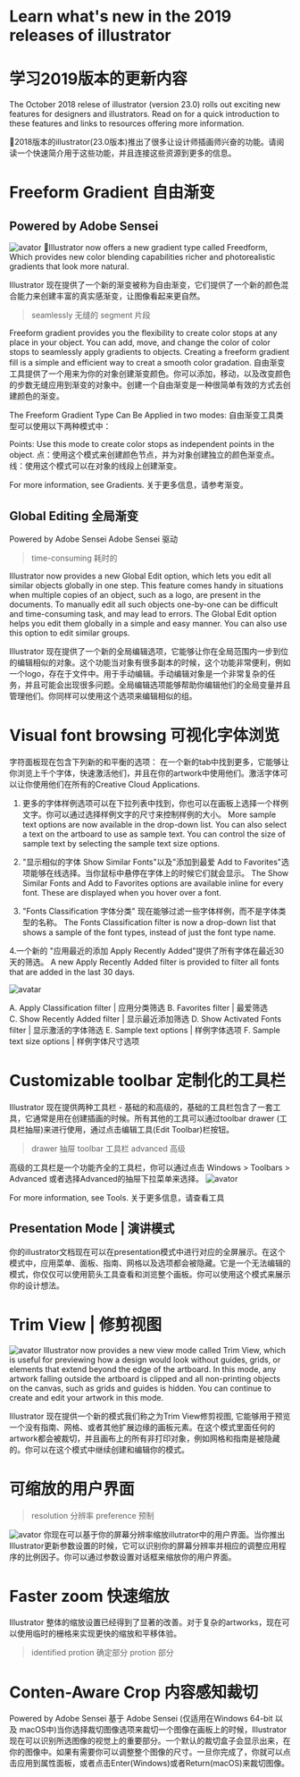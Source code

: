 # Learn what's new in the 2019 releases of illustrator

# 学习2019版本的更新内容


The October 2018 relese of illustrator (version 23.0) rolls out exciting new features for designers and illustrators. Read on for a quick introduction to these features and links to resources offering more information.

2018版本的illustrator(23.0版本)推出了很多让设计师插画师兴奋的功能。请阅读一个快速简介用于这些功能，并且连接这些资源到更多的信息。

# Freeform Gradient 自由渐变
## Powered by Adobe Sensei

![avator](/200312_AI_2019_Update/Link/FM_Banners_Ai_WhatsNew.png)
Illustrator now offers a new gradient type called Freedform, Which provides new color blending capabilities richer and photorealistic gradients that look more natural.

Illustrator 现在提供了一个新的渐变被称为自由渐变，它们提供了一个新的颜色混合能力来创建丰富的真实感渐变，让图像看起来更自然。

> seamlessly 无缝的
> segment 片段

Freeform gradient provides you the flexibility to create color stops at any place in your object. You can add, move, and change the color of color stops to seamlessly apply gradients to objects. Creating a freeform gradient fill is a simple and efficient way to creat a smooth color gradation.
自由渐变工具提供了一个用来为你的对象创建渐变颜色。你可以添加，移动，以及改变颜色的步数无缝应用到渐变的对象中。创建一个自由渐变是一种很简单有效的方式去创建颜色的渐变。

The Freeform Gradient Type Can Be Applied in two modes:
自由渐变工具类型可以使用以下两种模式中：

Points: Use this mode to create color stops as independent points in the object.
点：使用这个模式来创建颜色节点，并为对象创建独立的颜色渐变点。
线：使用这个模式可以在对象的线段上创建渐变。

For more information, see Gradients.
关于更多信息，请参考渐变。

## Global Editing 全局渐变
Powered by Adobe Sensei
Adobe Sensei 驱动

> time-consuming 耗时的

Illustrator now provides a new Global Edit option, which lets you edit all similar objects globally in one step. This feature comes handy in situations when multiple copies of an object, such as a logo, are present in the documents. To manually edit all such objects one-by-one can be difficult and time-consuming task, and may lead to errors. The Global Edit option helps you edit them globally in a simple and easy manner. You can also use this option to edit similar groups. 

Illustrator 现在提供了一个新的全局编辑选项，它能够让你在全局范围内一步到位的编辑相似的对象。这个功能当对象有很多副本的时候，这个功能非常便利，例如一个logo，存在于文件中。用于手动编辑。手动编辑对象是一个非常复杂的任务，并且可能会出现很多问题。全局编辑选项能够帮助你编辑他们的全局变量并且管理他们。你同样可以使用这个选项来编辑相似的组。

# Visual font browsing 可视化字体浏览

字符面板现在包含下列新的和平衡的选项：
在一个新的tab中找到更多，它能够让你浏览上千个字体，快速激活他们，并且在你的artwork中使用他们。激活字体可以让你使用他们在所有的Creative Cloud Applications.

1. 更多的字体样例选项可以在下拉列表中找到，你也可以在画板上选择一个样例文字。你可以通过选择样例文字的尺寸来控制样例的大小。
 More sample text options are now available in the drop-down list. You can also select a text on the artboard to use as sample text. You can control the size of sample text by selecting the sample text size options.

3. "显示相似的字体 Show Similar Fonts"以及"添加到最爱 Add to Favorites"选项能够在线选择。当你鼠标中悬停在字体上的时候它们就会显示。
The Show Similar Fonts and Add to Favorites options are available inline for every font. These are displayed when you hover over a font.

3. "Fonts Classification 字体分类" 现在能够过滤一些字体样例，而不是字体类型的名称。
The Fonts Classification filter is now a drop-down list that shows a sample of the font types, instead of just the font type name.

4.一个新的 "应用最近的添加 Apply Recently Added"提供了所有字体在最近30天的筛选。
A new Apply Recently Added filter is provided to filter all fonts that are added in the last 30 days.
 
 
![avatar](/200312_AI_2019_Update/Link/organize-search-filterfonts&#32;(1).png)

A. Apply Classification filter  | 应用分类筛选
B. Favorites filter | 最爱筛选  
C. Show Recently Added filter | 显示最近添加筛选 
D. Show Activated Fonts filter | 显示激活的字体筛选
E. Sample text options  | 样例字体选项
F. Sample text size options  | 样例字体尺寸选项



# Customizable toolbar 定制化的工具栏

Illustrator 现在提供两种工具栏 - 基础的和高级的，基础的工具栏包含了一套工具，它通常是用在创建插画的时候。所有其他的工具可以通过toolbar drawer (工具栏抽屉)来进行使用，通过点击编辑工具(Edit Toolbar)栏按钮。

> drawer 抽屉
> toolbar 工具栏
> advanced 高级

高级的工具栏是一个功能齐全的工具栏，你可以通过点击  Windows > Toolbars > Advanced 或者选择Advanced的抽屉下拉菜单来选择。
![avator](/200312_AI_2019_Update/Link/Whats-new_color_5.png)

For more information, see Tools.
关于更多信息，请查看工具

## Presentation Mode | 演讲模式
你的illustrator文档现在可以在presentation模式中进行对应的全屏展示。在这个模式中，应用菜单、面板、指南、网格以及选项都会被隐藏。它是一个无法编辑的模式，你仅仅可以使用箭头工具查看和浏览整个画板。你可以使用这个模式来展示你的设计想法。


# Trim View | 修剪视图

![avator](/200312_AI_2019_Update/Link/trim-view-2.png)
Illustrator now provides a new view mode called Trim View, which is useful for previewing how a design would look without guides, grids, or elements that extend beyond the edge of the artboard. In this mode, any artwork falling outside the artboard is clipped and all non-printing objects on the canvas, such as grids and guides is hidden. You can continue to create and edit your artwork in this mode.  

Illustrator 现在提供一个新的模式我们称之为Trim View修剪视图, 它能够用于预览一个没有指南、网格、或者其他扩展边缘的画板元素。在这个模式里面任何的artwork都会被裁切，并且画布上的所有非打印对象，例如网格和指南是被隐藏的。你可以在这个模式中继续创建和编辑你的模式。


# 可缩放的用户界面
> resolution 分辨率
> preference 预制

![avator](/200312_AI_2019_Update/Link/UI_Scaling.png)
你现在可以基于你的屏幕分辨率缩放illutrator中的用户界面。当你推出Illustrator更新参数设置的时候，它可以识别你的屏幕分辨率并相应的调整应用程序的比例因子。你可以通过参数设置对话框来缩放你的用户界面。

# Faster zoom 快速缩放
Illustrator 整体的缩放设置已经得到了显著的改善。对于复杂的artworks，现在可以使用临时的栅格来实现更快的缩放和平移体验。

> identified protion 确定部分
> protion 部分
# Conten-Aware Crop 内容感知裁切
Powered by Adobe Sensei 基于 Adobe Sensei
(仅适用在Windows 64-bit 以及 macOS中)当你选择裁切图像选项来裁切一个图像在画板上的时候，Illustrator现在可以识别所选图像的视觉上的重要部分。一个默认的裁切盒子会显示出来，在你的图像中。如果有需要你可以调整整个图像的尺寸。一旦你完成了，你就可以点击应用到属性面板，或者点击Enter(Windows)或者Return(macOS)来裁切图像。
